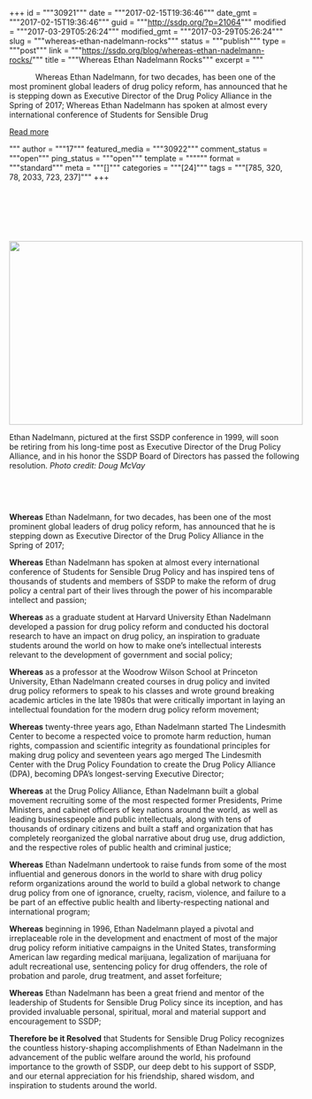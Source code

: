+++
id = """30921"""
date = """2017-02-15T19:36:46"""
date_gmt = """2017-02-15T19:36:46"""
guid = """http://ssdp.org/?p=21064"""
modified = """2017-03-29T05:26:24"""
modified_gmt = """2017-03-29T05:26:24"""
slug = """whereas-ethan-nadelmann-rocks"""
status = """publish"""
type = """post"""
link = """https://ssdp.org/blog/whereas-ethan-nadelmann-rocks/"""
title = """Whereas Ethan Nadelmann Rocks"""
excerpt = """<p>&nbsp; &nbsp; &nbsp; &nbsp; &nbsp; &nbsp; Whereas Ethan Nadelmann, for two decades, has been one of the most prominent global leaders of drug policy reform, has announced that he is stepping down as Executive Director of the Drug Policy Alliance in the Spring of 2017; Whereas Ethan Nadelmann has spoken at almost every international conference of Students for Sensible Drug</p>
<div class="h10"></div>
<p><a class="more-link2 flat" href="https://ssdp.org/blog/whereas-ethan-nadelmann-rocks/">Read more</a></p>
"""
author = """17"""
featured_media = """30922"""
comment_status = """open"""
ping_status = """open"""
template = """"""
format = """standard"""
meta = """[]"""
categories = """[24]"""
tags = """[785, 320, 78, 2033, 723, 237]"""
+++
&nbsp;

&nbsp;

&nbsp;

&nbsp;

<div id="attachment_21067" style="width: 541px" class="wp-caption aligncenter"><img class="wp-image-21067 size-full" src="https://ssdp.org/assets/11951957_10153446510971084_2258482127157768689_n.jpg" width="531" height="332" /><p class="wp-caption-text">Ethan Nadelmann, pictured at the first SSDP conference in 1999, will soon be retiring from his long-time post as Executive Director of the Drug Policy Alliance, and in his honor the SSDP Board of Directors has passed the following resolution. <em>Photo credit: Doug McVay</em></p></div>

&nbsp;

&nbsp;

<strong>Whereas</strong> Ethan Nadelmann, for two decades, has been one of the most prominent global leaders of drug policy reform, has announced that he is stepping down as Executive Director of the Drug Policy Alliance in the Spring of 2017;
<div>

<strong>Whereas</strong> Ethan Nadelmann has spoken at almost every international conference of Students for Sensible Drug Policy and has inspired tens of thousands of students and members of SSDP to make the reform of drug policy a central part of their lives through the power of his incomparable intellect and passion;

<strong>Whereas</strong> as a graduate student at Harvard University Ethan Nadelmann developed a passion for drug policy reform and conducted his doctoral research to have an impact on drug policy, an inspiration to graduate students around the world on how to make one&#8217;s intellectual interests relevant to the development of government and social policy;

<strong>Whereas</strong> as a professor at the Woodrow Wilson School at Princeton University, Ethan Nadelmann created courses in drug policy and invited drug policy reformers to speak to his classes and wrote ground breaking academic articles in the late 1980s that were critically important in laying an intellectual foundation for the modern drug policy reform movement;

<strong>Whereas</strong> twenty-three years ago, Ethan Nadelmann started The Lindesmith Center to become a respected voice to promote harm reduction, human rights, compassion and scientific integrity as foundational principles for making drug policy and seventeen years ago merged The Lindesmith Center with the Drug Policy Foundation to create the Drug Policy Alliance (DPA), becoming DPA&#8217;s longest-serving Executive Director;

<strong>Whereas</strong> at the Drug Policy Alliance, Ethan Nadelmann built a global movement recruiting some of the most respected former Presidents, Prime Ministers, and cabinet officers of key nations around the world, as well as leading businesspeople and public intellectuals, along with tens of thousands of ordinary citizens and built a staff and organization that has completely reorganized the global narrative about drug use, drug addiction, and the respective roles of public health and criminal justice;

<strong>Whereas</strong> Ethan Nadelmann undertook to raise funds from some of the most influential and generous donors in the world to share with drug policy reform organizations around the world to build a global network to change drug policy from one of ignorance, cruelty, racism, violence, and failure to a be part of an effective public health and liberty-respecting national and international program;

<strong>Whereas</strong> beginning in 1996, Ethan Nadelmann played a pivotal and irreplaceable role in the development and enactment of most of the major drug policy reform initiative campaigns in the United States, transforming American law regarding medical marijuana, legalization of marijuana for adult recreational use, sentencing policy for drug offenders, the role of probation and parole, drug treatment, and asset forfeiture;

<strong>Whereas</strong> Ethan Nadelmann has been a great friend and mentor of the leadership of Students for Sensible Drug Policy since its inception, and has provided invaluable personal, spiritual, moral and material support and encouragement to SSDP;

<strong>Therefore be it Resolved</strong> that Students for Sensible Drug Policy recognizes the countless history-shaping accomplishments of Ethan Nadelmann in the advancement of the public welfare around the world, his profound importance to the growth of SSDP, our deep debt to his support of SSDP, and our eternal appreciation for his friendship, shared wisdom, and inspiration to students around the world.

</div>
